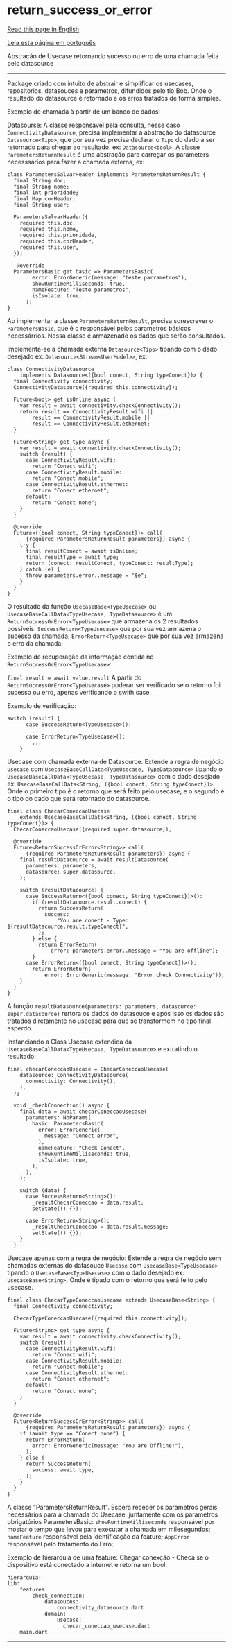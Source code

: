 # return_success_or_error

[Read this page in English](https://github.com/pwlimaverde/return_success_or_error/blob/master/README.md)

[Leia esta página em português](https://github.com/pwlimaverde/return_success_or_error/blob/master/README-pt.md)

Abstração de Usecase retornando sucesso ou erro de uma chamada feita pelo datasource

----

Package criado com intuito de abstrair e simplificar os usecases, repositorios, datasouces e parametros, difundidos pelo tio Bob. Onde o resultado do datasource é retornado e os erros tratados de forma simples.

Exemplo de chamada à partir de um banco de dados:

Datasourse:
A classe responsavel pela consulta, nesse caso ```ConnectivityDatasource```, precisa implementar a abstração do datasource ```Datasource<Tipo>```, que por sua vez precisa declarar o ```Tipo``` do dado a ser retornado para chegar ao resultado. ex: ```Datasource<bool>```. A classe ```ParametersReturnResult``` é uma abstração para carregar os parameters necesssários para fazer a chamada externa, ex:
```
class ParametersSalvarHeader implements ParametersReturnResult {
  final String doc;
  final String nome;
  final int prioridade;
  final Map corHeader;
  final String user;

  ParametersSalvarHeader({
    required this.doc,
    required this.nome,
    required this.prioridade,
    required this.corHeader,
    required this.user,
  });

   @override
  ParametersBasic get basic => ParametersBasic(
        error: ErrorGeneric(message: "teste parrametros"),
        showRuntimeMilliseconds: true,
        nameFeature: "Teste parametros",
        isIsolate: true,
      );
}
```
Ao implementar a classe ```ParametersReturnResult```, precisa sorescrever o ```ParametersBasic```, que é o responsável pelos parametros básicos necessárrios. Nessa classe é armazenado os dados que serão consultados.

Implementa-se a chamada externa ```Datasource<Tipo>``` tipando com o dado desejado ex: ```Datasource<Stream<UserModel>>```, ex:
```
class ConnectivityDatasource
    implements Datasource<({bool conect, String typeConect})> {
  final Connectivity connectivity;
  ConnectivityDatasource({required this.connectivity});

  Future<bool> get isOnline async {
    var result = await connectivity.checkConnectivity();
    return result == ConnectivityResult.wifi ||
        result == ConnectivityResult.mobile ||
        result == ConnectivityResult.ethernet;
  }

  Future<String> get type async {
    var result = await connectivity.checkConnectivity();
    switch (result) {
      case ConnectivityResult.wifi:
        return "Conect wifi";
      case ConnectivityResult.mobile:
        return "Conect mobile";
      case ConnectivityResult.ethernet:
        return "Conect ethernet";
      default:
        return "Conect none";
    }
  }

  @override
  Future<({bool conect, String typeConect})> call(
      {required ParametersReturnResult parameters}) async {
    try {
      final resultConect = await isOnline;
      final resultType = await type;
      return (conect: resultConect, typeConect: resultType);
    } catch (e) {
      throw parameters.error..message = "$e";
    }
  }
}
```

O resultado da função ```UsecaseBase<TypeUsecase>``` ou ```UsecaseBaseCallData<TypeUsecase, TypeDatasource>``` é um: ```ReturnSuccessOrError<TypeUsecase>``` que armazena os 2 resultados possíveis: ```SuccessReturn<TypeUsecase>``` que por sua vez armazena o sucesso da chamada; ```ErrorReturn<TypeUsecase>``` que por sua vez armazena o erro da chamada:

Exemplo de recuperação da informação contida no ```ReturnSuccessOrError<TypeUsecase>```:

```final result = await value.result```
A partir do ```ReturnSuccessOrError<TypeUsecase>``` poderar ser verificado se o retorno foi sucesso ou erro, apenas verificando o swith case.

Exemplo de verificação:

```
switch (result) {
      case SuccessReturn<TypeUsecase>():
        ...
      case ErrorReturn<TypeUsecase>():
        ...
    }
```


Usecase com chamada externa de Datasource:
Extende a regra de negócio ```Usecase``` com ```UsecaseBaseCallData<TypeUsecase, TypeDatasource>``` tipando o ```UsecaseBaseCallData<TypeUsecase, TypeDatasource>``` com o dado desejado ex: ```UsecaseBaseCallData<String, ({bool conect, String typeConect})>```. Onde o primeiro tipo é o retorno que será feito pelo usecase, e o segundo é o tipo do dado que será retornado do datasource.
```
final class ChecarConeccaoUsecase
    extends UsecaseBaseCallData<String, ({bool conect, String typeConect})> {
  ChecarConeccaoUsecase({required super.datasource});

  @override
  Future<ReturnSuccessOrError<String>> call(
      {required ParametersReturnResult parameters}) async {
    final resultDatacource = await resultDatasource(
      parameters: parameters,
      datasource: super.datasource,
    );

    switch (resultDatacource) {
      case SuccessReturn<({bool conect, String typeConect})>():
        if (resultDatacource.result.conect) {
          return SuccessReturn(
            success:
                "You are conect - Type: ${resultDatacource.result.typeConect}",
          );
        } else {
          return ErrorReturn(
              error: parameters.error..message = "You are offline");
        }
      case ErrorReturn<({bool conect, String typeConect})>():
        return ErrorReturn(
            error: ErrorGeneric(message: "Error check Connectivity"));
    }
  }
}
```
A função ```resultDatasource(parameters: parameters, datasource: super.datasource)``` rertora os dados do datasouce e após isso os dados são tratados diretamente no usecase para que se transformem no tipo final esperdo.

Instanciando a Class Usecase extendida da ```UsecaseBaseCallData<TypeUsecase, TypeDatasource>``` e extratindo o resultado:
```
final checarConeccaoUsecase = ChecarConeccaoUsecase(
    datasource: ConnectivityDatasource(
      connectivity: Connectivity(),
    ),
  );

  void _checkConnection() async {
    final data = await checarConeccaoUsecase(
      parameters: NoParams(
        basic: ParametersBasic(
          error: ErrorGeneric(
            message: "Conect error",
          ),
          nameFeature: "Check Conect",
          showRuntimeMilliseconds: true,
          isIsolate: true,
        ),
      ),
    );

    switch (data) {
      case SuccessReturn<String>():
        _resultChecarConeccao = data.result;
        setState(() {});

      case ErrorReturn<String>():
        _resultChecarConeccao = data.result.message;
        setState(() {});
    }
  }
```

Usecase apenas com a regra de negócio:
Extende a regra de negócio sem chamadas externas do datasouce ```Usecase``` com ```UsecaseBase<TypeUsecase>``` tipando o ```UsecaseBase<TypeUsecase>``` com o dado desejado ex: ```UsecaseBase<String>```. Onde é tipado com o retorno que será feito pelo usecase.

```
final class ChecarTypeConeccaoUsecase extends UsecaseBase<String> {
  final Connectivity connectivity;

  ChecarTypeConeccaoUsecase({required this.connectivity});

  Future<String> get type async {
    var result = await connectivity.checkConnectivity();
    switch (result) {
      case ConnectivityResult.wifi:
        return "Conect wifi";
      case ConnectivityResult.mobile:
        return "Conect mobile";
      case ConnectivityResult.ethernet:
        return "Conect ethernet";
      default:
        return "Conect none";
    }
  }

  @override
  Future<ReturnSuccessOrError<String>> call(
      {required ParametersReturnResult parameters}) async {
    if (await type == "Conect none") {
      return ErrorReturn(
        error: ErrorGeneric(message: "You are Offline!"),
      );
    } else {
      return SuccessReturn(
        success: await type,
      );
    }
  }
}
```

A classe "ParametersReturnResult". Espera receber os parametros gerais necessários para a chamada do Usecase, juntamente com os parametros obrigatórios ParametersBasic:
```showRuntimeMilliseconds``` responsável por mostar o tempo que levou para executar a chamada em milesegundos;
```nameFeature``` responsável pela identificação da feature;
```AppError``` responsável pelo tratamento do Erro;


Exemplo de hierarquia de uma feature:
Chegar conexção - Checa se o dispositivo está conectado a internet e retorna um bool:

```
hierarquia:
lib:
    features:
        check_connection:
            datasouces:
                connectivity_datasource.dart
            domain:
                usecase:
                  checar_coneccao_usecase.dart
    main.dart

```
----